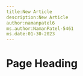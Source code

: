 ```yaml
---
title:New Article
description:New Article
author:namanpatel6
ms.author:NamanPatel-5461
ms.date:01-30-2023
---
```


# Page Heading


